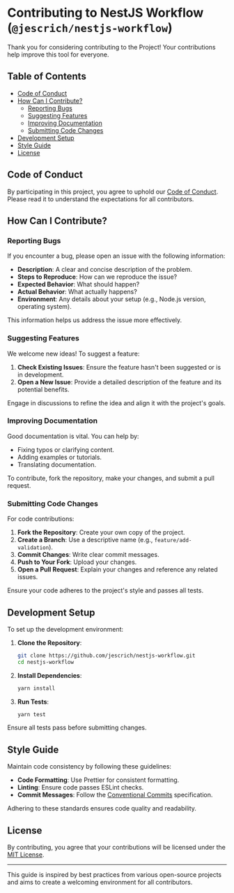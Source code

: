 # Contributing to NestJS Workflow (`@jescrich/nestjs-workflow`)

Thank you for considering contributing to the Project! Your contributions help improve this tool for everyone.

## Table of Contents

- [Code of Conduct](#code-of-conduct)
- [How Can I Contribute?](#how-can-i-contribute)
  - [Reporting Bugs](#reporting-bugs)
  - [Suggesting Features](#suggesting-features)
  - [Improving Documentation](#improving-documentation)
  - [Submitting Code Changes](#submitting-code-changes)
- [Development Setup](#development-setup)
- [Style Guide](#style-guide)
- [License](#license)

## Code of Conduct

By participating in this project, you agree to uphold our [Code of Conduct](CODE_OF_CONDUCT.md). Please read it to understand the expectations for all contributors.

## How Can I Contribute?

### Reporting Bugs

If you encounter a bug, please open an issue with the following information:

- **Description**: A clear and concise description of the problem.
- **Steps to Reproduce**: How can we reproduce the issue?
- **Expected Behavior**: What should happen?
- **Actual Behavior**: What actually happens?
- **Environment**: Any details about your setup (e.g., Node.js version, operating system).

This information helps us address the issue more effectively.

### Suggesting Features

We welcome new ideas! To suggest a feature:

1. **Check Existing Issues**: Ensure the feature hasn't been suggested or is in development.
2. **Open a New Issue**: Provide a detailed description of the feature and its potential benefits.

Engage in discussions to refine the idea and align it with the project's goals.

### Improving Documentation

Good documentation is vital. You can help by:

- Fixing typos or clarifying content.
- Adding examples or tutorials.
- Translating documentation.

To contribute, fork the repository, make your changes, and submit a pull request.

### Submitting Code Changes

For code contributions:

1. **Fork the Repository**: Create your own copy of the project.
2. **Create a Branch**: Use a descriptive name (e.g., `feature/add-validation`).
3. **Commit Changes**: Write clear commit messages.
4. **Push to Your Fork**: Upload your changes.
5. **Open a Pull Request**: Explain your changes and reference any related issues.

Ensure your code adheres to the project's style and passes all tests.

## Development Setup

To set up the development environment:

1. **Clone the Repository**:

   ```bash
   git clone https://github.com/jescrich/nestjs-workflow.git
   cd nestjs-workflow
   ```

2. **Install Dependencies**:

   ```bash
   yarn install
   ```

3. **Run Tests**:

   ```bash
   yarn test
   ```


Ensure all tests pass before submitting changes.

## Style Guide

Maintain code consistency by following these guidelines:

- **Code Formatting**: Use Prettier for consistent formatting.
- **Linting**: Ensure code passes ESLint checks.
- **Commit Messages**: Follow the [Conventional Commits](https://www.conventionalcommits.org/) specification.

Adhering to these standards ensures code quality and readability.

## License

By contributing, you agree that your contributions will be licensed under the [MIT License](LICENSE).

---

This guide is inspired by best practices from various open-source projects and aims to create a welcoming environment for all contributors. 